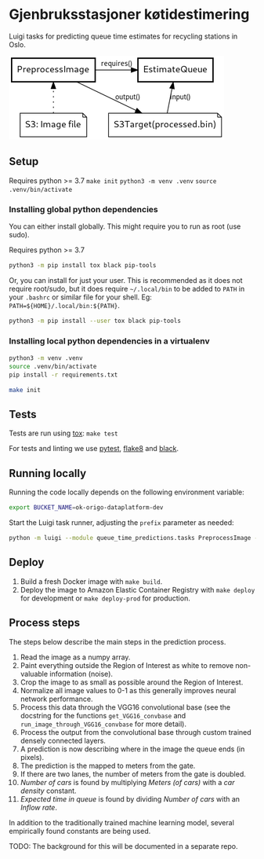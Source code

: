 Gjenbruksstasjoner køtidestimering
==================================

Luigi tasks for predicting queue time estimates for recycling stations in Oslo.

![Queue_time_predictions task flow](doc/queue_time_predictions.png)

## Setup

Requires python >= 3.7
`make init`
`python3 -m venv .venv`
`source .venv/bin/activate`

### Installing global python dependencies

You can either install globally. This might require you to run as root (use sudo).

Requires python >= 3.7
```bash
python3 -m pip install tox black pip-tools
```

Or, you can install for just your user. This is recommended as it does not
require root/sudo, but it does require `~/.local/bin` to be added to `PATH` in
your `.bashrc` or similar file for your shell. Eg:
`PATH=${HOME}/.local/bin:${PATH}`.

```bash
python3 -m pip install --user tox black pip-tools
```


### Installing local python dependencies in a virtualenv

```bash
python3 -m venv .venv
source .venv/bin/activate
pip install -r requirements.txt
```

```bash
make init
```


## Tests

Tests are run using [tox](https://pypi.org/project/tox/): `make test`

For tests and linting we use [pytest](https://pypi.org/project/pytest/),
[flake8](https://pypi.org/project/flake8/) and
[black](https://pypi.org/project/black/).

## Running locally

Running the code locally depends on the following environment variable:

```bash
export BUCKET_NAME=ok-origo-dataplatform-dev
```

Start the Luigi task runner, adjusting the `prefix` parameter as needed:

```bash
python -m luigi --module queue_time_predictions.tasks PreprocessImage --prefix=test/my-testing-bucket --local-scheduler
```

## Deploy

1. Build a fresh Docker image with `make build`.
2. Deploy the image to Amazon Elastic Container Registry with `make deploy` for
   development or `make deploy-prod` for production.

## Process steps

The steps below describe the main steps in the prediction process.

1. Read the image as a numpy array.
2. Paint everything outside the Region of Interest as white to remove non-valuable information (noise).
3. Crop the image to as small as possible around the Region of Interest.
4. Normalize all image values to 0-1 as this generally improves neural network performance.
5. Process this data through the VGG16 convolutional base (see the docstring for the functions `get_VGG16_convbase` and `run_image_through_VGG16_convbase` for more detail).
6. Process the output from the convolutional base through custom trained densely connected layers.
7. A prediction is now describing where in the image the queue ends (in pixels).
8. The prediction is the mapped to meters from the gate.
9. If there are two lanes, the number of meters from the gate is doubled.
10. *Number of cars* is found by multiplying *Meters (of cars)* with a *car density* constant.
11. *Expected time in queue* is found by dividing *Number of cars* with an *Inflow rate*.

In addition to the traditionally trained machine learning model, several empirically found constants are being used.

TODO: The background for this will be documented in a separate repo.
